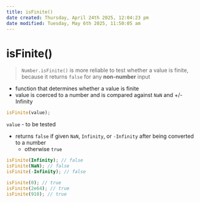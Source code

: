 ```yaml
---
title: isFinite()
date created: Thursday, April 24th 2025, 12:04:23 pm
date modified: Tuesday, May 6th 2025, 11:50:05 am
---
```


# isFinite()

> `Number.isFinite()` is more reliable to test whether a value is finite, because it returns `false` for any **non-number** input

- function that determines whether a value is finite
- value is coerced to a number and is compared against `NaN` and +/- Infinity

```js
isFinite(value);
```

`value` - to be tested

- returns `false` if given `NaN`, `Infinity`, or `-Infinity` after being converted to a number
  - otherwise `true`

```js
isFinite(Infinity); // false
isFinite(NaN); // false
isFinite(-Infinity); // false

isFinite(0); // true
isFinite(2e64); // true
isFinite(910); // true
```
